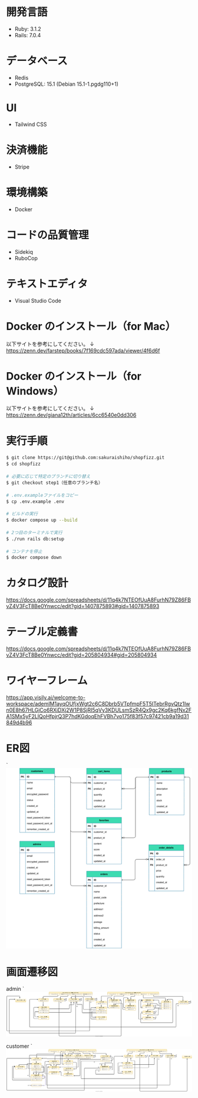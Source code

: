 # 開発言語
- Ruby: 3.1.2
- Rails: 7.0.4

# データベース
- Redis
- PostgreSQL: 15.1 (Debian 15.1-1.pgdg110+1)

# UI
- Tailwind CSS

# 決済機能
- Stripe

# 環境構築
- Docker

# コードの品質管理
- Sidekiq
- RuboCop

# テキストエディタ
- Visual Studio Code

# Docker のインストール（for Mac）

以下サイトを参考にしてください。
↓
<https://zenn.dev/farstep/books/7f169cdc597ada/viewer/4f6d6f>

# Docker のインストール（for Windows）

以下サイトを参考にしてください。
↓
<https://zenn.dev/giana12th/articles/6cc6540e0dd306>


# 実行手順
```bash
$ git clone https://git@github.com:sakuraishiho/shopfizz.git
$ cd shopfizz

# 必要に応じて特定のブランチに切り替え
$ git checkout step1（任意のブランチ名）

# .env.exampleファイルをコピー
$ cp .env.example .env

# ビルドの実行
$ docker compose up --build

# 2つ目のターミナルで実行
$ ./run rails db:setup

# コンテナを停止
$ docker compose down
```


# カタログ設計
<https://docs.google.com/spreadsheets/d/11q4k7NTEOfUuA8FurhN79Z86FBvZ4V3FcT8Be0Ynwcc/edit?gid=1407875893#gid=1407875893>

# テーブル定義書
<https://docs.google.com/spreadsheets/d/11q4k7NTEOfUuA8FurhN79Z86FBvZ4V3FcT8Be0Ynwcc/edit?gid=205804934#gid=205804934>

# ワイヤーフレーム
<https://app.visily.ai/welcome-to-workspace/ademIM1ayqOUfjxWgt2c6C8Dbrb5VTpfmpF5T5ITebrRgvQtz1Iwn0E8h67HLGjCo6RXiDXj2W1P8SjRI5qVy3KDULsmSzR4Qx9gc2Kq6kgfNx2FA1SMx5yF2LIQoHfpjrQ3P7hdKGdoqEhFVBh7vo175f83f57c97421cb9a19d31849d4b96>

# ER図
`![ER図](https://raw.githubusercontent.com/sakuraishiho/NEW-shopfizz/main/app/assets/svg/er.svg)

# 画面遷移図
admin 
`![表示](https://raw.githubusercontent.com/sakuraishiho/NEW-shopfizz/main/app/assets/svg/admin.svg)

customer 
`![表示](https://raw.githubusercontent.com/sakuraishiho/NEW-shopfizz/main/app/assets/svg/customer.svg)